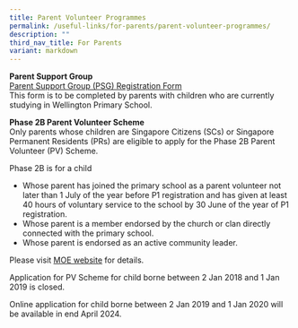 ```yaml
---
title: Parent Volunteer Programmes
permalink: /useful-links/for-parents/parent-volunteer-programmes/
description: ""
third_nav_title: For Parents
variant: markdown
---
```

**Parent Support Group**<br>
[Parent Support Group (PSG) Registration Form](/files/Useful%20Links/Parent%20Volunteer/WTP%20PSG%20Registration%20Form_28Apr21.pdf) <br>
This form is to be completed by parents with children who are currently studying in Wellington Primary School. 

**Phase 2B Parent Volunteer Scheme**<br>
Only parents whose children are Singapore Citizens (SCs) or Singapore Permanent Residents (PRs) are eligible to apply for the Phase 2B Parent Volunteer (PV) Scheme.&nbsp;

Phase 2B is for a child<br>
*   Whose parent has joined the primary school as a parent volunteer not later than 1 July of the year before P1 registration and has given at least 40 hours of voluntary service to the school by 30 June of the year of P1 registration.
*   Whose parent is a member endorsed by the church or clan directly connected with the primary school.
*   Whose parent is endorsed as an active community leader.

Please visit [MOE website](https://www.moe.gov.sg/primary/p1-registration/registration-phases-key-dates?pt=2B)  for details.

Application for PV Scheme for child borne between 2 Jan 2018 and 1 Jan 2019 is closed.

Online application for child borne between 2 Jan 2019 and 1 Jan 2020 will be available in end April 2024.
